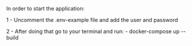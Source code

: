 In order to start the application:

1 - Uncomment the .env-example file and add the user and password

2 - After doing that go to your terminal and run:
    - docker-compose up --build

